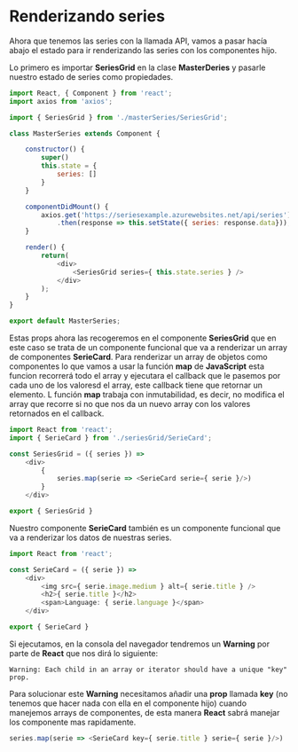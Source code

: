 # Renderizando series

Ahora que tenemos las series con la llamada API, vamos a pasar hacía abajo el estado para ir renderizando las series con los componentes hijo.

Lo primero es importar **SeriesGrid** en la clase **MasterDeries** y pasarle nuestro estado de series como propiedades.

```javascript
import React, { Component } from 'react';
import axios from 'axios';

import { SeriesGrid } from './masterSeries/SeriesGrid';

class MasterSeries extends Component {

    constructor() {
        super()
        this.state = {
            series: []
        }
    }

    componentDidMount() {
        axios.get('https://seriesexample.azurewebsites.net/api/series')
            .then(response => this.setState({ series: response.data}));
    }

    render() {
        return(
            <div>
                <SeriesGrid series={ this.state.series } />
            </div>
        );
    }
}

export default MasterSeries;
```

Estas props ahora las recogeremos en el componente **SeriesGrid** que en este caso se trata de un componente funcional que va a renderizar un array de componentes **SerieCard**. Para renderizar un array de objetos como componentes lo que vamos a usar la función **map** de **JavaScript** esta funcion recorrerá todo el array y ejecutara el callback que le pasemos por cada uno de los valoresd el array, este callback tiene que retornar un elemento. L función **map** trabaja con inmutabilidad, es decir, no modifica el array que recorre si no que nos da un nuevo array con los valores retornados en el callback.

```javascript
import React from 'react';
import { SerieCard } from './seriesGrid/SerieCard';

const SeriesGrid = ({ series }) => 
    <div>
        {
            series.map(serie => <SerieCard serie={ serie }/>)
        }
    </div>

export { SeriesGrid }
```

Nuestro componente **SerieCard** también es un componente funcional que va a renderizar los datos de nuestras series.

```javascript
import React from 'react';

const SerieCard = ({ serie }) => 
    <div>
        <img src={ serie.image.medium } alt={ serie.title } />
        <h2>{ serie.title }</h2>
        <span>Language: { serie.language }</span>
    </div>

export { SerieCard }
```

Si ejecutamos, en la consola del navegador tendremos un **Warning** por parte de **React** que nos dirá lo siguiente:
```
Warning: Each child in an array or iterator should have a unique "key" prop.
```

Para solucionar este **Warning** necesitamos añadir una **prop** llamada **key** (no tenemos que hacer nada con ella en el componente hijo) cuando manejemos arrays de componentes, de esta manera **React** sabrá manejar los componente mas rapidamente.

```javascript
series.map(serie => <SerieCard key={ serie.title } serie={ serie }/>)
```

